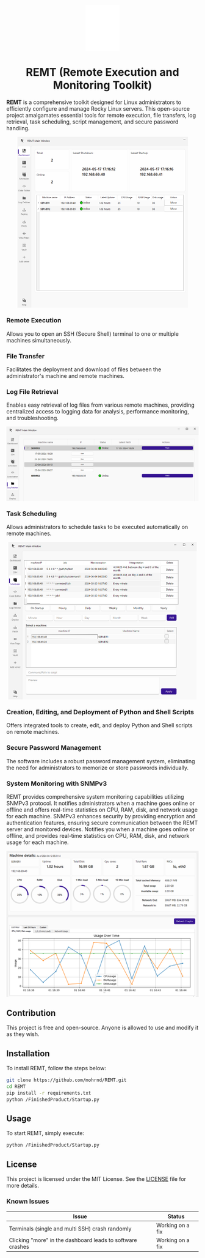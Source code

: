 <p align="center">
  <img width="18%" align="center" src="READMEIMAGES/white.png" alt="logo">
</p>

  <h1 align="center">
  REMT (Remote Execution and Monitoring Toolkit)
</h1>

**REMT** is a comprehensive toolkit designed for Linux administrators to efficiently configure and manage Rocky Linux servers. This open-source project amalgamates essential tools for remote execution, file transfers, log retrieval, task scheduling, script management, and secure password handling.


<img src="READMEIMAGES/Interfaces/Dashboard.PNG" alt="Screenshot" style="display: block; margin: 0 auto; zoom: 50%;" />

### Remote Execution
Allows you to open an SSH (Secure Shell) terminal to one or multiple machines simultaneously.



### File Transfer
Facilitates the deployment and download of files between the administrator's machine and remote machines.



### Log File Retrieval
Enables easy retrieval of log files from various remote machines, providing centralized access to logging data for analysis, performance monitoring, and troubleshooting.

<img src="READMEIMAGES/Interfaces/LogFetcher1.PNG" alt="Screenshot" style="display: block; margin: 0 auto; zoom: 50%;" />

### Task Scheduling
Allows administrators to schedule tasks to be executed automatically on remote machines.

<img src="READMEIMAGES/Interfaces/TaskScheduler1.PNG" alt="Screenshot" style="display: block; margin: 0 auto; zoom: 50%;" />

### Creation, Editing, and Deployment of Python and Shell Scripts
Offers integrated tools to create, edit, and deploy Python and Shell scripts on remote machines.


### Secure Password Management
The software includes a robust password management system, eliminating the need for administrators to memorize or store passwords individually.


### System Monitoring with SNMPv3
REMT provides comprehensive system monitoring capabilities utilizing SNMPv3 protocol. It notifies administrators when a machine goes online or offline and offers real-time statistics on CPU, RAM, disk, and network usage for each machine. SNMPv3 enhances security by providing encryption and authentication features, ensuring secure communication between the REMT server and monitored devices.
Notifies you when a machine goes online or offline, and provides real-time statistics on CPU, RAM, disk, and network usage for each machine.

<img src="READMEIMAGES/Interfaces/More.PNG" alt="Screenshot" style="display: block; margin: 0 auto; zoom: 50%;" />

## Contribution
This project is free and open-source. Anyone is allowed to use and modify it as they wish.

## Installation
To install REMT, follow the steps below:

```bash
git clone https://github.com/mohrnd/REMT.git
cd REMT
pip install -r requirements.txt
python /FinishedProduct/Startup.py
```

## Usage
To start REMT, simply execute:

```bash
python /FinishedProduct/Startup.py
```

## License
This project is licensed under the MIT License. See the [LICENSE](LICENSE) file for more details.


### Known Issues

| Issue                                                        | Status             |
|--------------------------------------------------------------|--------------------|
| Terminals (single and multi SSH) crash randomly             | Working on a fix   |
| Clicking "more" in the dashboard leads to software crashes  | Working on a fix   |



